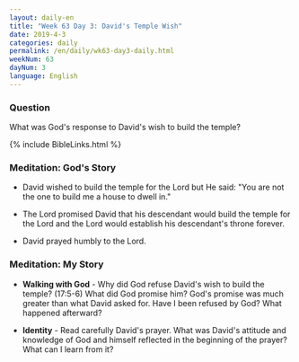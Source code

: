 ```yaml
---
layout: daily-en
title: "Week 63 Day 3: David's Temple Wish"
date: 2019-4-3 
categories: daily
permalink: /en/daily/wk63-day3-daily.html
weekNum: 63
dayNum: 3
language: English
---
```


### Question     
What was God's response to David's wish to build the temple?

{% include BibleLinks.html %} 

### Meditation: God's Story   
+ David wished to build the temple for the Lord but He said: "You are not the one to build me a house to dwell in." 

+ The Lord promised David that his descendant would build the temple for the Lord and the Lord would establish his descendant's throne forever. 

+ David prayed humbly to the Lord. 

### Meditation: My Story   
+ **Walking with God** - Why did God refuse David's wish to build the temple? (17:5-6) What did God promise him? God's promise was much greater than what David asked for. Have I been refused by God? What happened afterward? 

+ **Identity** - Read carefully David's prayer. What was David's attitude and knowledge of God and himself reflected in the beginning of the prayer? What can I learn from it? 
